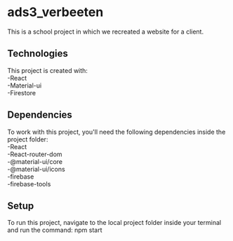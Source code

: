 # ads3_verbeeten
This is a school project in which we recreated a website for a client.

## Technologies
This project is created with:<br>
-React<br>
-Material-ui<br>
-Firestore

## Dependencies
To work with this project, you'll need the following dependencies inside the project folder:<br>
-React<br>
-React-router-dom<br>
-@material-ui/core<br>
-@material-ui/icons<br>
-firebase<br>
-firebase-tools

## Setup
To run this project, navigate to the local project folder inside your terminal and run the command: npm start
